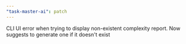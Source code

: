 ```yaml
---
"task-master-ai": patch
---
```


CLI UI error when trying to display non-existent complexity report. Now suggests to generate one if it doesn't exist
